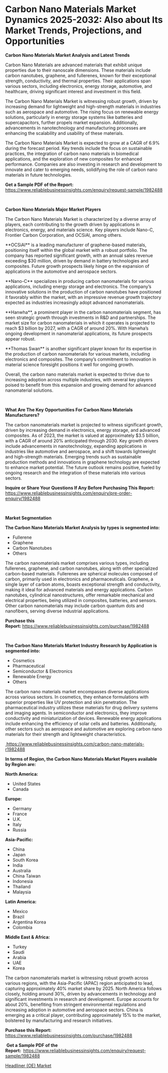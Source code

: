<p><h1>Carbon Nano Materials Market Dynamics 2025-2032: Also about Its Market Trends, Projections, and Opportunities</h1></p><p><strong>Carbon Nano Materials Market Analysis and Latest Trends</strong></p>
<p><p>Carbon Nano Materials are advanced materials that exhibit unique properties due to their nanoscale dimensions. These materials include carbon nanotubes, graphene, and fullerenes, known for their exceptional strength, conductivity, and thermal properties. Their applications span various sectors, including electronics, energy storage, automotive, and healthcare, driving significant interest and investment in this field.</p><p>The Carbon Nano Materials Market is witnessing robust growth, driven by increasing demand for lightweight and high-strength materials in industries such as aerospace and automotive. The rising focus on renewable energy solutions, particularly in energy storage systems like batteries and supercapacitors, further propels market expansion. Additionally, advancements in nanotechnology and manufacturing processes are enhancing the scalability and usability of these materials.</p><p>The Carbon Nano Materials Market is expected to grow at a CAGR of 6.9% during the forecast period. Key trends include the focus on sustainable practices, the integration of carbon nano materials in biomedical applications, and the exploration of new composites for enhanced performance. Companies are also investing in research and development to innovate and cater to emerging needs, solidifying the role of carbon nano materials in future technologies.</p></p>
<p><strong>Get a Sample PDF of the Report:&nbsp;</strong> <a href="https://www.reliablebusinessinsights.com/enquiry/request-sample/1982488?utm_campaign=2274&utm_medium=2&utm_source=Github&utm_content=ia&utm_term=03042025&utm_id=carbon-nano-materials">https://www.reliablebusinessinsights.com/enquiry/request-sample/1982488</a></p>
<p>&nbsp;</p>
<p><strong>Carbon Nano Materials Major Market Players</strong></p>
<p><p>The Carbon Nano Materials Market is characterized by a diverse array of players, each contributing to the growth driven by applications in electronics, energy, and materials science. Key players include Nano-C, Frontier Carbon Corporation, and OCSiAl, among others.</p><p>**OCSiAl** is a leading manufacturer of graphene-based materials, positioning itself within the global market with a robust portfolio. The company has reported significant growth, with an annual sales revenue exceeding $30 million, driven by demand in battery technologies and composites. Future growth prospects likely hinge on the expansion of applications in the automotive and aerospace sectors.</p><p>**Nano-C** specializes in producing carbon nanomaterials for various applications, including energy storage and electronics. The company’s innovative solutions in the production of carbon nanotubes have positioned it favorably within the market, with an impressive revenue growth trajectory expected as industries increasingly adopt advanced nanomaterials. </p><p>**Hanwha**, a prominent player in the carbon nanomaterials segment, has seen strategic growth through investments in R&D and partnerships. The market size for carbon nanomaterials in which it operates is projected to reach $3 billion by 2027, with a CAGR of around 20%. With Hanwha’s ongoing development in nanomaterial applications, its future prospects appear robust.</p><p>**Thomas Swan** is another significant player known for its expertise in the production of carbon nanomaterials for various markets, including electronics and composites. The company’s commitment to innovation in material science foresight positions it well for ongoing growth.</p><p>Overall, the carbon nano materials market is expected to thrive due to increasing adoption across multiple industries, with several key players poised to benefit from this expansion and growing demand for advanced nanomaterial solutions.</p></p>
<p>&nbsp;</p>
<p><strong>What Are The Key Opportunities For Carbon Nano Materials Manufacturers?</strong></p>
<p><p>The carbon nanomaterials market is projected to witness significant growth, driven by increasing demand in electronics, energy storage, and advanced composites. As of 2023, the market is valued at approximately $3.5 billion, with a CAGR of around 20% anticipated through 2030. Key growth drivers include advancements in nanotechnology, expanding applications in industries like automotive and aerospace, and a shift towards lightweight and high-strength materials. Emerging trends such as sustainable production methods and innovations in graphene technology are expected to enhance market potential. The future outlook remains positive, fueled by ongoing research and the integration of these materials into various sectors.</p></p>
<p><strong>Inquire or Share Your Questions If Any Before Purchasing This Report:</strong> <a href="https://www.reliablebusinessinsights.com/enquiry/pre-order-enquiry/1982488?utm_campaign=2274&utm_medium=2&utm_source=Github&utm_content=ia&utm_term=03042025&utm_id=carbon-nano-materials">https://www.reliablebusinessinsights.com/enquiry/pre-order-enquiry/1982488</a></p>
<p>&nbsp;</p>
<p><strong>Market Segmentation</strong></p>
<p><strong>The Carbon Nano Materials Market Analysis by types is segmented into:</strong></p>
<p><ul><li>Fullerene</li><li>Graphene</li><li>Carbon Nanotubes</li><li>Others</li></ul></p>
<p><p>The carbon nanomaterials market comprises various types, including fullerenes, graphene, and carbon nanotubes, along with other specialized carbon-based materials. Fullerenes are spherical molecules composed of carbon, primarily used in electronics and pharmaceuticals. Graphene, a single layer of carbon atoms, boasts exceptional strength and conductivity, making it ideal for advanced materials and energy applications. Carbon nanotubes, cylindrical nanostructures, offer remarkable mechanical and electrical properties, being utilized in composites, batteries, and sensors. Other carbon nanomaterials may include carbon quantum dots and nanofibers, serving diverse industrial applications.</p></p>
<p><strong>Purchase this Report:&nbsp;</strong><a href="https://www.reliablebusinessinsights.com/purchase/1982488?utm_campaign=2274&utm_medium=2&utm_source=Github&utm_content=ia&utm_term=03042025&utm_id=carbon-nano-materials">https://www.reliablebusinessinsights.com/purchase/1982488</a></p>
<p>&nbsp;</p>
<p><strong>The Carbon Nano Materials Market Industry Research by Application is segmented into:</strong></p>
<p><ul><li>Cosmetics</li><li>Pharmaceutical</li><li>Semiconductor & Electronics</li><li>Renewable Energy</li><li>Others</li></ul></p>
<p><p>The carbon nano materials market encompasses diverse applications across various sectors. In cosmetics, they enhance formulations with superior properties like UV protection and skin penetration. The pharmaceutical industry utilizes these materials for drug delivery systems and imaging agents. In semiconductor and electronics, they improve conductivity and miniaturization of devices. Renewable energy applications include enhancing the efficiency of solar cells and batteries. Additionally, other sectors such as aerospace and automotive are exploring carbon nano materials for their strength and lightweight characteristics.</p></p>
<p><a href="https://www.reliablebusinessinsights.com/carbon-nano-materials-r1982488?utm_campaign=2274&utm_medium=2&utm_source=Github&utm_content=ia&utm_term=03042025&utm_id=carbon-nano-materials">&nbsp;https://www.reliablebusinessinsights.com/carbon-nano-materials-r1982488</a></p>
<p><strong>In terms of Region, the Carbon Nano Materials Market Players available by Region are:</strong></p>
<p>
    <p> <strong> North America: </strong>
        <ul>
            <li>United States</li>
            <li>Canada</li>
        </ul>
        </p> 
    <p> <strong> Europe: </strong>
        <ul>
            <li>Germany</li>
            <li>France</li>
            <li>U.K.</li>
            <li>Italy</li>
            <li>Russia</li>
        </ul>
        </p> 
    <p> <strong> Asia-Pacific: </strong>
        <ul>
            <li>China</li>
            <li>Japan</li>
            <li>South Korea</li>
            <li>India</li>
            <li>Australia</li>
            <li>China Taiwan</li>
            <li>Indonesia</li>
            <li>Thailand</li>
            <li>Malaysia</li>
        </ul>
        </p> 
    <p> <strong> Latin America: </strong>
        <ul>
            <li>Mexico</li>
            <li>Brazil</li>
            <li>Argentina Korea</li>
            <li>Colombia</li>
        </ul>
        </p> 
    <p> <strong> Middle East & Africa: </strong>
        <ul>
            <li>Turkey</li>
            <li>Saudi</li>
            <li>Arabia</li>
            <li>UAE</li>
            <li>Korea</li>
        </ul>
    </p>
    </p>
<p><p>The carbon nanomaterials market is witnessing robust growth across various regions, with the Asia-Pacific (APAC) region anticipated to lead, capturing approximately 40% market share by 2025. North America follows closely, holding around 30%, driven by advancements in technology and significant investments in research and development. Europe accounts for about 20%, benefiting from stringent environmental regulations and increasing adoption in automotive and aerospace sectors. China is emerging as a critical player, contributing approximately 15% to the market, bolstered by manufacturing and research initiatives.</p></p>
<p><strong>Purchase this Report: </strong><a href="https://www.reliablebusinessinsights.com/purchase/1982488?utm_campaign=2274&utm_medium=2&utm_source=Github&utm_content=ia&utm_term=03042025&utm_id=carbon-nano-materials">https://www.reliablebusinessinsights.com/purchase/1982488</a></p>
<p>&nbsp;<strong>Get a Sample PDF of the Report:&nbsp;&nbsp;</strong><a href="https://www.reliablebusinessinsights.com/enquiry/request-sample/1982488?utm_campaign=2274&utm_medium=2&utm_source=Github&utm_content=ia&utm_term=03042025&utm_id=carbon-nano-materials">https://www.reliablebusinessinsights.com/enquiry/request-sample/1982488</a></p>
<p><strong></strong></p>
<p><p><a href="https://github.com/AngelaWalsh696/Market-Research-Report-List-2/blob/main/headliner-oe-market.md?utm_campaign=2274&utm_medium=2&utm_source=Github&utm_content=ia&utm_term=03042025&utm_id=carbon-nano-materials">Headliner (OE) Market</a></p></p>